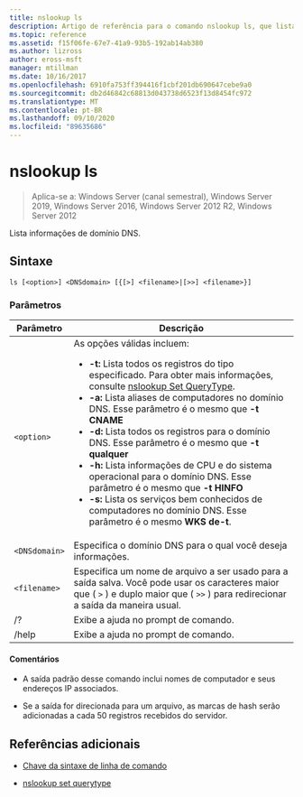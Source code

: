 ```yaml
---
title: nslookup ls
description: Artigo de referência para o comando nslookup ls, que lista informações de domínio DNS.
ms.topic: reference
ms.assetid: f15f06fe-67e7-41a9-93b5-192ab14ab380
ms.author: lizross
author: eross-msft
manager: mtillman
ms.date: 10/16/2017
ms.openlocfilehash: 6910fa753ff394416f1cbf201db690647cebe9a0
ms.sourcegitcommit: db2d46842c68813d043738d6523f13d8454fc972
ms.translationtype: MT
ms.contentlocale: pt-BR
ms.lasthandoff: 09/10/2020
ms.locfileid: "89635686"
---
```

# <a name="nslookup-ls"></a>nslookup ls

> Aplica-se a: Windows Server (canal semestral), Windows Server 2019, Windows Server 2016, Windows Server 2012 R2, Windows Server 2012

Lista informações de domínio DNS.

## <a name="syntax"></a>Sintaxe

```
ls [<option>] <DNSdomain> [{[>] <filename>|[>>] <filename>}]
```

### <a name="parameters"></a>Parâmetros

| Parâmetro | Descrição |
| --------- | ----------- |
| `<option>` | As opções válidas incluem:<ul><li>**-t:** Lista todos os registros do tipo especificado. Para obter mais informações, consulte [nslookup Set QueryType](nslookup-set-querytype.md).</li><li>**-a:** Lista aliases de computadores no domínio DNS. Esse parâmetro é o mesmo que **-t CNAME**</li><li>**-d:** Lista todos os registros para o domínio DNS. Esse parâmetro é o mesmo que **-t qualquer**</li><li>**-h:** Lista informações de CPU e do sistema operacional para o domínio DNS. Esse parâmetro é o mesmo que **-t HINFO**</li><li>**-s:** Lista os serviços bem conhecidos de computadores no domínio DNS. Esse parâmetro é o mesmo **WKS de-t**. |
| `<DNSdomain>` | Especifica o domínio DNS para o qual você deseja informações. |
| `<filename>` | Especifica um nome de arquivo a ser usado para a saída salva. Você pode usar os caracteres maior que ( `>` ) e duplo maior que ( `>>` ) para redirecionar a saída da maneira usual. |
| /? | Exibe a ajuda no prompt de comando. |
| /help | Exibe a ajuda no prompt de comando. |

#### <a name="remarks"></a>Comentários

- A saída padrão desse comando inclui nomes de computador e seus endereços IP associados.

- Se a saída for direcionada para um arquivo, as marcas de hash serão adicionadas a cada 50 registros recebidos do servidor.

## <a name="additional-references"></a>Referências adicionais

- [Chave da sintaxe de linha de comando](command-line-syntax-key.md)

- [nslookup set querytype](nslookup-set-querytype.md)
